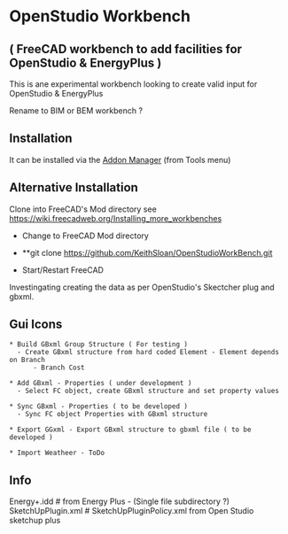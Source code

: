 # OpenStudio Workbench

## ( FreeCAD workbench to add facilities for OpenStudio & EnergyPlus )

This is ane experimental workbench looking to create valid input
for OpenStudio & EnergyPlus

Rename to BIM or BEM workbench ?

## Installation

It can be installed via the [Addon Manager](https://github.com/FreeCAD/FreeCAD-addons) (from Tools menu)


## Alternative Installation

Clone into FreeCAD's Mod directory see https://wiki.freecadweb.org/Installing_more_workbenches

   * Change to FreeCAD Mod directory
   * **git clone https://github.com/KeithSloan/OpenStudioWorkBench.git

* Start/Restart FreeCAD

Investingating creating the data as per OpenStudio's Skectcher plug
and gbxml.

## Gui Icons

    * Build GBxml Group Structure ( For testing )
      - Create GBxml structure from hard coded Element - Element depends on Branch
          - Branch Cost

    * Add GBxml - Properties ( under development )
      - Select FC object, create GBxml structure and set property values

    * Sync GBxml - Properties ( to be developed )
      - Sync FC object Properties with GBxml structure

    * Export GGxml - Export GBxml structure to gbxml file ( to be developed )

    * Import Weatheer - ToDo

## Info

Energy+.idd         # from Energy Plus - (Single file subdirectory ?)
SketchUpPlugin.xml  # SketchUpPluginPolicy.xml from Open Studio sketchup plus
